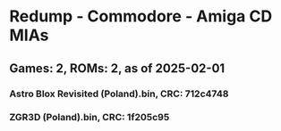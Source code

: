 # Redump - Commodore - Amiga CD MIAs
## Games: 2, ROMs: 2, as of 2025-02-01
### Astro Blox Revisited (Poland).bin, CRC: 712c4748
### ZGR3D (Poland).bin, CRC: 1f205c95
